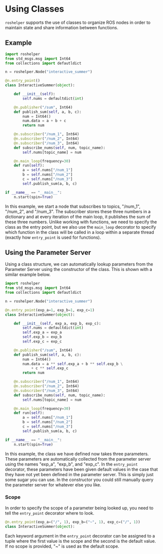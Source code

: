 # Using Classes

`roshelper` supports the use of classes to organize ROS nodes in order to
maintain state and share information between functions.

## Example

```python
import roshelper
from std_msgs.msg import Int64
from collections import defautldict

n = roshelper.Node("interactive_summer")

@n.entry_point()
class InteractiveSummer(object):

    def __init__(self):
        self.nums = defaultdict(int)

    @n.publisher("/sum", Int64)
    def publish_sum(self, a, b, c):
        num = Int64()
        num.data = a + b + c
        return num

    @n.subscriber("/num_1", Int64)
    @n.subscriber("/num_2", Int64)
    @n.subscriber("/num_3", Int64)
    def subscribe_nums(self, num, topic_name):
        self.nums[topic_name] = num

    @n.main_loop(frequency=30)
    def run(self):
        a = self.nums["/num_1"]
        b = self.nums["/num_2"]
        c = self.nums["/num_3"]
        self.publish_sum(a, b, c)

if __name__ == "__main__":
    n.start(spin=True)
```

In this example, we start a node that subscribes to topics, "/num_1", "/num_2",
and "/num_3". The subscriber stores these three numbers in a dictionary and at
every iteration of the main loop, it publishes the sum of these three numbers.
Unlike working with functions, we need to specify the class as the entry point,
but we also use the `main_loop` decorator to specify which function in the
class will be called in a loop within a separate thread (exactly how
`entry_point` is used for functions).

## Using the Parameter Server

Using a class structure, we can automatically lookup parameters from the
Parameter Server using the constructor of the class. This is shown with a
similar example below.

```python
import roshelper
from std_msgs.msg import Int64
from collections import defautldict

n = roshelper.Node("interactive_summer")

@n.entry_point(exp_a=1, exp_b=1, exp_c=1)
class InteractiveSummer(object):

    def __init__(self, exp_a, exp_b, exp_c):
        self.nums = defaultdict(int)
        self.exp_a = exp_a
        self.exp_b = exp_b
        self.exp_c = exp_c

    @n.publisher("/sum", Int64)
    def publish_sum(self, a, b, c):
        num = Int64()
        num.data = a ** self.exp_a + b ** self.exp_b \
            + c ** self.exp_c
        return num

    @n.subscriber("/num_1", Int64)
    @n.subscriber("/num_2", Int64)
    @n.subscriber("/num_3", Int64)
    def subscribe_nums(self, num, topic_name):
        self.nums[topic_name] = num

    @n.main_loop(frequency=30)
    def run(self):
        a = self.nums["/num_1"]
        b = self.nums["/num_2"]
        c = self.nums["/num_3"]
        self.publish_sum(a, b, c)

if __name__ == "__main__":
    n.start(spin=True)
```

In this example, the class we have defined now takes three parameters. These
parameters are automatically collected from the parameter server using the
names "exp_a", "exp_b", and "exp_c". In the `entry_point` decorator, these
parameters have been given default values in the case that they have not yet
been defined in the parameter server. This is simply just some sugar you can
use. In the constructor you could still manually query the parameter server for
whatever else you like.

### Scope

In order to specify the scope of a parameter being looked up, you need to tell
the `entry_point` decorator where to look.

```python
@n.entry_point(exp_a=("/", 1), exp_b=("~", 1), exp_c=("/", 1))
class InteractiveSummer(object):
```

Each keyword argument in the `entry_point` decorator can be assigned to a tuple
where the first value is the scope and the second is the default value. If no
scope is provided, "~" is used as the default scope.
